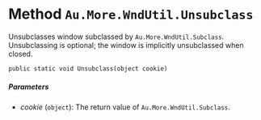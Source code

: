 # Method `Au.More.WndUtil.Unsubclass`

Unsubclasses window subclassed by `Au.More.WndUtil.Subclass`. Unsubclassing is optional; the window is implicitly unsubclassed when closed.

```
public static void Unsubclass(object cookie)
```

##### Parameters

- *cookie*  (`object`):
    The return value of `Au.More.WndUtil.Subclass`.